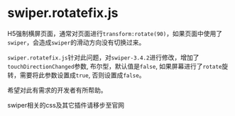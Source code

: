 # swiper.rotatefix.js

H5强制横屏页面，通常对页面进行`transform:rotate(90)`，如果页面中使用了`swiper`，会造成`swiper`的滑动方向没有切换过来。

`swiper.rotatefix.js`针对此问题，对`swiper-3.4.2`进行修改，增加了`touchDirectionChanged`参数, 布尔型，默认值是`false`, 如果屏幕进行了`rotate`旋转，需要将此参数设置成`true`, 否则设置成`false`。

希望对此有需求的开发者有所帮助。

swiper相关的css及其它插件请移步至官网
